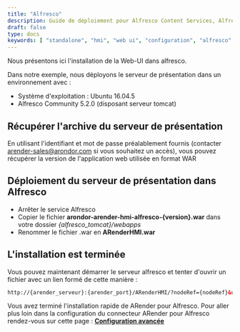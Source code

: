 ```yaml
---
title: "Alfresco"
description: Guide de déploiement pour Alfresco Content Services, Alfresco Share et ACA
draft: false
type: docs
keywords: [ "standalone", "hmi", "web ui", "configuration", "alfresco" ]
---
```


Nous présentons ici l'installation de la Web-UI dans alfresco. 

Dans notre exemple, nous déployons le serveur de présentation
dans un environnement avec :

- Système d'exploitation : Ubuntu 16.04.5
- Alfresco Community 5.2.0 (disposant serveur tomcat)

## Récupérer l'archive du serveur de présentation

En utilisant l'identifiant et mot de passe préalablement fournis (contacter arender-sales@arondor.com si vous souhaitez un accès),
vous pouvez récupérer la version de l'application web utilisée en format WAR

## Déploiement du serveur de présentation dans Alfresco

- Arrêter le service Alfresco
- Copier le fichier **arondor-arender-hmi-alfresco-{version}.war** dans votre dossier *{alfresco_tomcat}/webapps*
- Renommer le fichier .war en **ARenderHMI.war**


## L'installation est terminée

Vous pouvez maintenant démarrer le serveur alfresco et tenter d'ouvrir un fichier avec un lien formé de cette manière :

```html
http://{arender_serveur}:{arender_port}/ARenderHMI/?nodeRef={nodeRef}&user={user}&alf_ticket={ticket}&versionLabel={version}
```


Vous avez terminé l'installation rapide de ARender pour Alfresco. Pour aller plus loin dans la configuration du connecteur ARender pour Alfresco rendez-vous sur cette page : **[Configuration avancée](broken-link.md)**